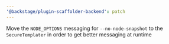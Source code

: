 ```yaml
---
'@backstage/plugin-scaffolder-backend': patch
---
```


Move the `NODE_OPTIONS` messaging for `--no-node-snapshot` to the `SecureTemplater` in order to get better messaging at runtime
